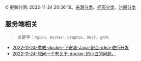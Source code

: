 :alarm_clock: 更新时间: 2022-11-24 20:36:19。[来源分类](../README.md)、[标签分类](../TAGS.md)、[时间分类](../TIMELINE.md)

## 服务端相关


> 关键字：`Nginx`、`Docker`、`GraphQL`、`REST`、`gRPC`



- [2022-11-24-求教-docker-下安装-Java-配合-idea-进行开发](https://www.v2ex.com/t/897749) 
- [2022-11-24-想问一个有关于-docker-的小白的问题。](https://www.v2ex.com/t/897700) 